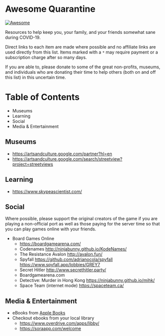 # Awesome Quarantine

[![Awesome](https://awesome.re/badge-flat2.svg)](https://awesome.re)

Resources to help keep you, your family, and your friends somewhat sane during COVID-19.

 Direct links to each item are made where possible and no affiliate links are used directly from this list. Items marked with a `*` may require payment or a subscription charge after so many days.

If you are able to, please donate to some of the great non-profits, museums, and individuals who are donating their time to help others (both on and off this list) in this uncertain time.


# Table of Contents

- Museums
- Learning
- Social
- Media & Entertainment

## Museums

- https://artsandculture.google.com/partner?hl=en
- https://artsandculture.google.com/search/streetview?project=streetviews

## Learning

- https://www.skypeascientist.com/

## Social

Where possible, please support the original creators of the game if you are playing a non-official port as well as those paying for the server time so that you can play games online with your friends.

- Board Games Online
  - https://boardgamearena.com/
  - Codenames http://ninjabunny.github.io/KodeNames/
  - The Resistance Avalon http://avalon.fun/
  - Spyfall https://github.com/adrianocola/spyfall https://www.spyfall.app/lobbies/GREY7 
  - Secret Hitler http://www.secrethitler.party/
  - Boardgamearena.com
  - Detective: Murder in Hong Kong https://ninjabunny.github.io/mihk/
  - Space Team (internet mode) https://spaceteam.ca/


## Media & Entertainment

- eBooks from [Apple Books](https://9to5mac.com/2020/03/22/free-apple-books/)
- Checkout ebooks from your local library
  - https://www.overdrive.com/apps/libby/
  - https://soraapp.com/welcome
